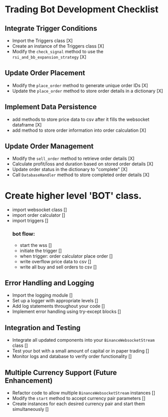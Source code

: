 # Trading Bot Development Checklist

## Integrate Trigger Conditions

- Import the Triggers class [X]
- Create an instance of the Triggers class [X]
- Modify the `check_signal` method to use the `rsi_and_bb_expansion_strategy` [X]

## Update Order Placement

- Modify the `place_order` method to generate unique order IDs [X]
- Update the `place_order` method to store order details in a dictionary [X]

## Implement Data Persistence

- add methods to store price data to csv after it fills the websocket dataframe [X]
- add method to store order information into order calculation [X]

## Update Order Management
- Modify the `sell_order` method to retrieve order details [X]
- Calculate profit/loss and duration based on stored order details [X]
- Update order status in the dictionary to "complete" [X]
- Call `DatabaseHandler` method to store completed order details [X]

# Create higher level 'BOT' class.
- import websocket class []
- import order calculator []
- import triggers []
    ### bot flow:
    - start the wss []
    - initiate the trigger []
    - when trigger: order calculator place order []
    - write overflow price data to csv []
    - write all buy and sell orders to csv [] 

## Error Handling and Logging
- Import the logging module []
- Set up a logger with appropriate levels []
- Add log statements throughout your code []
- Implement error handling using try-except blocks []


## Integration and Testing

- Integrate all updated components into your `BinanceWebsocketStream` class []
- Test your bot with a small amount of capital or in paper trading []
- Monitor logs and database to verify order functionality []

## Multiple Currency Support (Future Enhancement)

- Refactor code to allow multiple `BinanceWebsocketStream` instances []
- Modify the `start` method to accept currency pair parameters []
- Create instances for each desired currency pair and start them simultaneously []
